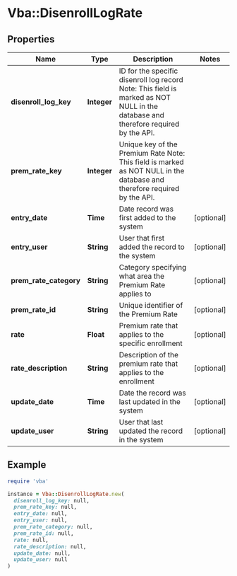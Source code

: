 # Vba::DisenrollLogRate

## Properties

| Name | Type | Description | Notes |
| ---- | ---- | ----------- | ----- |
| **disenroll_log_key** | **Integer** | ID for the specific disenroll log record Note: This field is marked as NOT NULL in the database and therefore required by the API. |  |
| **prem_rate_key** | **Integer** | Unique key of the Premium Rate Note: This field is marked as NOT NULL in the database and therefore required by the API. |  |
| **entry_date** | **Time** | Date record was first added to the system | [optional] |
| **entry_user** | **String** | User that first added the record to the system | [optional] |
| **prem_rate_category** | **String** | Category specifying what area the Premium Rate applies to | [optional] |
| **prem_rate_id** | **String** | Unique identifier of the Premium Rate | [optional] |
| **rate** | **Float** | Premium rate that applies to the specific enrollment | [optional] |
| **rate_description** | **String** | Description of the premium rate that applies to the enrollment | [optional] |
| **update_date** | **Time** | Date the record was last updated in the system | [optional] |
| **update_user** | **String** | User that last updated the record in the system | [optional] |

## Example

```ruby
require 'vba'

instance = Vba::DisenrollLogRate.new(
  disenroll_log_key: null,
  prem_rate_key: null,
  entry_date: null,
  entry_user: null,
  prem_rate_category: null,
  prem_rate_id: null,
  rate: null,
  rate_description: null,
  update_date: null,
  update_user: null
)
```

